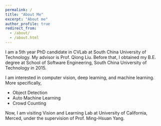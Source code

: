 ```yaml
---
permalink: /
title: "About Me"
excerpt: "About me"
author_profile: true
redirect_from: 
  - /about/
  - /about.html
---
```


I am a 5th year PhD candidate in CVLab at South China University of Technology. My advisor is Prof. Qiong Liu. Before that, I obtained my B.E. degree at School of Software Engineering, South China University of Technology in 2015.

I am interested in computer vision, deep learning, and machine learning. More specifically,

* Object Detection
* Auto Machine Learning
* Crowd Counting

Now, I am visiting Vision and Learning Lab at University of California, Merced, under the supervision of Prof. Ming-Hsuan Yang. 
